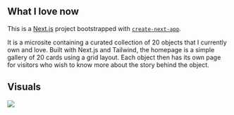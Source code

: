 ## What I love now

This is a [Next.js](https://nextjs.org/) project bootstrapped with [`create-next-app`](https://github.com/vercel/next.js/tree/canary/packages/create-next-app).

It is a microsite containing a curated collection of 20 objects that I currently own and love. Built with Next.js and Tailwind, the homepage is a simple gallery of 20 cards using a grid layout. Each object then has its own page for visitors who wish to know more about the story behind the object.

## Visuals

<img src="site-image.png">
